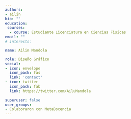 ```yaml
---
authors:
- ailin
bio: ""
education:
 courses:
  - course: Estudiante Licenciatura en Ciencias Fisicas
email: ""
# interests:

name: Ailin Mandola

role: Diseño Gráfico
social:
- icon: envelope
  icon_pack: fas
  link: 'contact'
- icon: twitter
  icon_pack: fab
  link: https://twitter.com/AiluMandola
  
superuser: false
user_groups:
- Colaboraron con MetaDocencia
---
```


